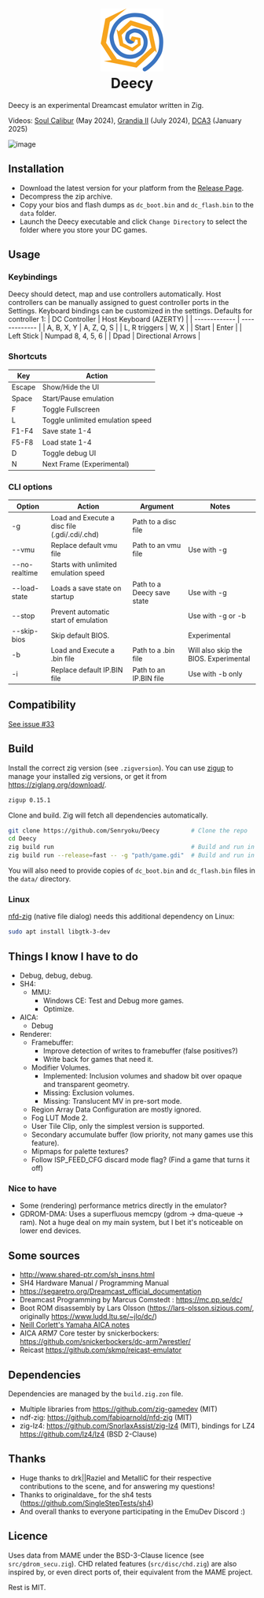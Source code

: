 
<h1 align="center">
    <img src="https://raw.githubusercontent.com/Senryoku/Deecy/refs/heads/main/src/assets/logo-256.png" width="128">
    <div>Deecy</div>
</h1>

Deecy is an experimental Dreamcast emulator written in Zig.

Videos: [Soul Calibur](https://www.youtube.com/watch?v=IuY1Qi1YygM) (May 2024), [Grandia II](https://www.youtube.com/watch?v=YQG3SSVfeis) (July 2024), [DCA3](https://www.youtube.com/watch?v=RAj67PZbVnc) (January 2025)

![image](https://github.com/user-attachments/assets/cf0027bb-b136-45d3-bec9-623c407660fa)

## Installation

 - Download the latest version for your platform from the [Release Page](https://github.com/Senryoku/Deecy/releases).
 - Decompress the zip archive.
 - Copy your bios and flash dumps as `dc_boot.bin` and `dc_flash.bin` to the `data` folder.
 - Launch the Deecy executable and click `Change Directory` to select the folder where you store your DC games.

## Usage 

### Keybindings

Deecy should detect, map and use controllers automatically. Host controllers can be manually assigned to guest controller ports in the Settings.
Keyboard bindings can be customized in the settings. Defaults for controller 1:
| DC Controller | Host Keyboard (AZERTY) |
| ------------- | ------------- |
| A, B, X, Y    | A, Z, Q, S |
| L, R triggers | W, X |
| Start         | Enter |
| Left Stick    | Numpad 8, 4, 5, 6 | 
| Dpad          | Directional Arrows |

### Shortcuts

| Key    | Action |
| ------ | ------ | 
| Escape | Show/Hide the UI |
| Space  | Start/Pause emulation |
| F      | Toggle Fullscreen |
| L      | Toggle unlimited emulation speed |
| F1-F4  | Save state 1-4 |
| F5-F8  | Load state 1-4 |
| D      | Toggle debug UI |
| N      | Next Frame (Experimental) |

### CLI options

| Option | Action | Argument | Notes |
| ------ | ------ | -------- | ----- |
| -g     | Load and Execute a disc file (.gdi/.cdi/.chd) | Path to a disc file |
| --vmu  | Replace default vmu file | Path to an vmu file | Use with -g |
| --no-realtime | Starts with unlimited emulation speed |
| --load-state | Loads a save state on startup | Path to a Deecy save state | Use with -g |
| --stop | Prevent automatic start of emulation | | Use with -g or -b |
| --skip-bios | Skip default BIOS. | | Experimental |
| -b     | Load and Execute a .bin file | Path to a .bin file | Will also skip the BIOS. Experimental |
| -i     | Replace default IP.BIN file | Path to an IP.BIN file | Use with -b only |

## Compatibility

[See issue #33](https://github.com/Senryoku/Deecy/issues/33)

## Build

Install the correct zig version (see `.zigversion`). 
You can use [zigup](https://github.com/marler8997/zigup) to manage your installed zig versions, or get it from https://ziglang.org/download/.
```sh
zigup 0.15.1
```
Clone and build. Zig will fetch all dependencies automatically.
```sh
git clone https://github.com/Senryoku/Deecy         # Clone the repo
cd Deecy
zig build run                                       # Build and run in debug mode without any argument
zig build run --release=fast -- -g "path/game.gdi"  # Build and run in release mode and loads a disc
```

You will also need to provide copies of `dc_boot.bin` and `dc_flash.bin` files in the `data/` directory.

### Linux 

[nfd-zig](https://github.com/fabioarnold/nfd-zig) (native file dialog) needs this additional dependency on Linux:
```sh
sudo apt install libgtk-3-dev
```

## Things I know I have to do

-   Debug, debug, debug.
-   SH4:
    -   MMU:
        -   Windows CE: Test and Debug more games.
        -   Optimize.
-   AICA:
    -   Debug
-   Renderer:
    -   Framebuffer:
        -   Improve detection of writes to framebuffer (false positives?)
        -   Write back for games that need it.
    -   Modifier Volumes.
        -   Implemented: Inclusion volumes and shadow bit over opaque and transparent geometry.
        -   Missing: Exclusion volumes.
        -   Missing: Translucent MV in pre-sort mode.
    -   Region Array Data Configuration are mostly ignored.
    -   Fog LUT Mode 2.
    -   User Tile Clip, only the simplest version is supported.
    -   Secondary accumulate buffer (low priority, not many games use this feature).
    -   Mipmaps for palette textures?
    -   Follow ISP_FEED_CFG discard mode flag? (Find a game that turns it off)

### Nice to have

-   Some (rendering) performance metrics directly in the emulator?
-   GDROM-DMA: Uses a superfluous memcpy (gdrom -> dma-queue -> ram). Not a huge deal on my main system, but I bet it's noticeable on lower end devices.

## Some sources

-   http://www.shared-ptr.com/sh_insns.html
-   SH4 Hardware Manual / Programming Manual
-   https://segaretro.org/Dreamcast_official_documentation
-   Dreamcast Programming by Marcus Comstedt : https://mc.pp.se/dc/
-   Boot ROM disassembly by Lars Olsson (https://lars-olsson.sizious.com/, originally https://www.ludd.ltu.se/~jlo/dc/)
-   [Neill Corlett's Yamaha AICA notes](https://github.com/Senryoku/dreamcast-docs/raw/refs/heads/master/AICA/DOCS/myaica.txt)
-   AICA ARM7 Core tester by snickerbockers: https://github.com/snickerbockers/dc-arm7wrestler/
-   Reicast https://github.com/skmp/reicast-emulator

## Dependencies

Dependencies are managed by the `build.zig.zon` file.

-   Multiple libraries from https://github.com/zig-gamedev (MIT)
-   ndf-zig: https://github.com/fabioarnold/nfd-zig (MIT)
-   zig-lz4: https://github.com/SnorlaxAssist/zig-lz4 (MIT), bindings for LZ4 https://github.com/lz4/lz4 (BSD 2-Clause)

## Thanks

-   Huge thanks to drk||Raziel and MetalliC for their respective contributions to the scene, and for answering my questions!
-   Thanks to originaldave\_ for the sh4 tests (https://github.com/SingleStepTests/sh4)
-   And overall thanks to everyone participating in the EmuDev Discord :)

## Licence
 
 Uses data from MAME under the BSD-3-Clause licence (see `src/gdrom_secu.zig`). CHD related features (`src/disc/chd.zig`) are also
 inspired by, or even direct ports of, their equivalent from the MAME project.

 Rest is MIT.
